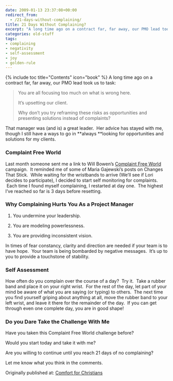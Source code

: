 ```yaml
---
date: 2009-01-13 23:37:08+00:00
redirect_from:   
  - /21-days-without-complaining/
title: 21 Days Without Complaining?
excerpt: "A long time ago on a contract far, far away, our PMO lead took us to task.  You are all focusing on what is wrong."
categories: old-stuff
tags:
- complaining
- negativity
- self-assessment
- joy
- golden-rule
---
```

{% include toc title="Contents" icon="book" %}
A long time ago on a contract far, far away, our PMO lead took us to task:



<blockquote>You are all focusing too much on what is wrong here.

It’s upsetting our client.

Why don’t you try reframing these risks as opportunities and presenting solutions instead of complaints?</blockquote>



That manager was (and is) a great leader.  Her advice has stayed with me, though I still have a ways to go in **always **looking for opportunities and solutions for my clients.



### Complaint Free World



Last month someone sent me a link to Will Bowen’s [Complaint Free World](http://acomplaintfreeworld.org/) campaign.  It reminded me of some of Maria Gajewski’s posts on Changes That Stick.  While waiting for the wristbands to arrive (We’ll see if Lori decides to participate), I decided to start self monitoring for complaints.  Each time I found myself complaining, I restarted at day one.  The highest I’ve reached so far is 3 days before resetting.



### Why Complaining Hurts You As a Project Manager






    
  1. You undermine your leadership.

    
  2. You are modeling powerlessness.

    
  3. You are providing inconsistent vision.



In times of fear constancy, clarity and direction are needed if your team is to have hope.  Your team is being bombarded by negative messages.  It’s up to you to provide a touchstone of stability.



### Self Assessment



How often do you complain over the course of a day?  Try it.  Take a rubber band and place it on your right wrist.  For the rest of the day, let part of your mind be aware of what you are saying (or typing) to others.  The next time you find yourself griping about anything at all, move the rubber band to your left wrist, and leave it there for the remainder of the day.  If you can get through even one complete day, you are in good shape!



### Do you Dare Take the Challenge With Me



Have you taken this Complaint Free World challenge before?

Would you start today and take it with me?

Are you willing to continue until you reach 21 days of no complaining?

Let me know what you think in the comments.

<div>Originally published at: <a href='http://www.alecsatin.com/'>Comfort for Christians</a></div>

